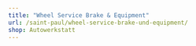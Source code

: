 ```yaml
---
title: "Wheel Service Brake & Equipment"
url: /saint-paul/wheel-service-brake-und-equipment/
shop: Autowerkstatt
---
```

